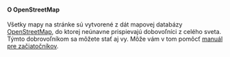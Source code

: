 #### O OpenStreetMap

Všetky mapy na stránke sú vytvorené z dát mapovej databázy [OpenStreetMap](www.openstreetmap.org), do ktorej neúnavne prispievajú dobovoľníci z celého sveta. Týmto dobrovoľníkom sa môžete stať aj vy. Môže vám v tom pomôcť [manuál pre začiatočníkov](http://wiki.freemap.sk/StarterGuide).
